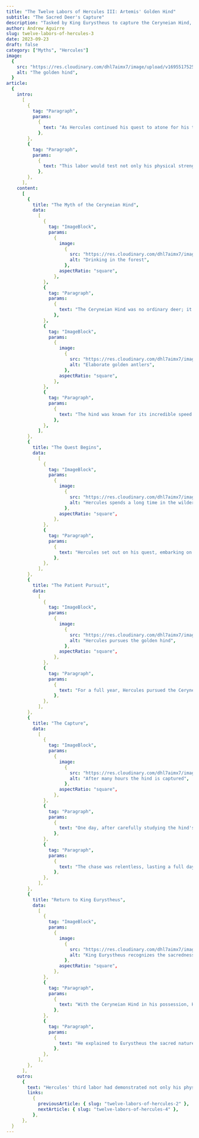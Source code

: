 ```yaml
---
title: "The Twelve Labors of Hercules III: Artemis' Golden Hind"
subtitle: "The Sacred Deer's Capture"
description: "Tasked by King Eurystheus to capture the Ceryneian Hind, a sacred and elusive deer under the protection of the goddess Artemis, Hercules embarked on a quest that tested not only his legendary strength but also his reverence for the divine. The Ceryneian Hind, with its golden antlers and remarkable speed, presented a formidable quarry, making this labor a true test of Hercules' abilities and character."
author: Andrew Aguirre
slug: twelve-labors-of-hercules-3
date: 2023-09-23
draft: false
category: ["Myths", "Hercules"]
image:
  {
    src: "https://res.cloudinary.com/dhl7aimx7/image/upload/v1695517525/001_qjp1ff.webp",
    alt: "The golden hind",
  }
article:
  {
    intro:
      [
        {
          tag: "Paragraph",
          params:
            {
              text: "As Hercules continued his quest to atone for his terrible crimes, he faced his third labor, which would take him on a challenging and sacred mission. King Eurystheus, his taskmaster, assigned him the formidable challenge of capturing the Ceryneian Hind, a magnificent and elusive deer with golden antlers.",
            },
        },
        {
          tag: "Paragraph",
          params:
            {
              text: "This labor would test not only his physical strength but also his resourcefulness and reverence for the divine.",
            },
        },
      ],
    content:
      [
        {
          title: "The Myth of the Ceryneian Hind",
          data:
            [
              {
                tag: "ImageBlock",
                params:
                  {
                    image:
                      {
                        src: "https://res.cloudinary.com/dhl7aimx7/image/upload/v1695518384/002_fxwpjl.webp",
                        alt: "Drinking in the forest",
                      },
                    aspectRatio: "square",
                  },
              },
              {
                tag: "Paragraph",
                params:
                  {
                    text: "The Ceryneian Hind was no ordinary deer; it was sacred to Artemis, the goddess of the hunt and wilderness. This mystical creature possessed golden antlers, representing its divine nature.",
                  },
              },
              {
                tag: "ImageBlock",
                params:
                  {
                    image:
                      {
                        src: "https://res.cloudinary.com/dhl7aimx7/image/upload/v1695518384/003_nwqrqu.webp",
                        alt: "Elaborate golden antlers",
                      },
                    aspectRatio: "square",
                  },
              },
              {
                tag: "Paragraph",
                params:
                  {
                    text: "The hind was known for its incredible speed and agility, making it a challenging quarry for even the most skilled hunters. To capture this sacred animal, Hercules would need to exercise great care and cunning.",
                  },
              },
            ],
        },
        {
          title: "The Quest Begins",
          data:
            [
              {
                tag: "ImageBlock",
                params:
                  {
                    image:
                      {
                        src: "https://res.cloudinary.com/dhl7aimx7/image/upload/v1695514711/004_dzwj0y.webp",
                        alt: "Hercules spends a long time in the wilderness",
                      },
                    aspectRatio: "square",
                  },
              },
              {
                tag: "Paragraph",
                params:
                  {
                    text: "Hercules set out on his quest, embarking on a journey to the region of Ceryneia, where the sacred hind was said to roam freely in the lush and remote forests. As he ventured into the wilderness, he knew that he must exercise caution not to harm the hind, as it was considered a sacred creature under the protection of the goddess Artemis.",
                  },
              },
            ],
        },
        {
          title: "The Patient Pursuit",
          data:
            [
              {
                tag: "ImageBlock",
                params:
                  {
                    image:
                      {
                        src: "https://res.cloudinary.com/dhl7aimx7/image/upload/v1695514711/005_qx8ynf.webp",
                        alt: "Hercules pursues the golden hind",
                      },
                    aspectRatio: "square",
                  },
              },
              {
                tag: "Paragraph",
                params:
                  {
                    text: "For a full year, Hercules pursued the Ceryneian Hind through the dense forests of Ceryneia. During this time, he observed the creature's habits, learning its movements and behaviors. He knew that brute force alone would not suffice in capturing the hind; he would need to use his wits and patience.",
                  },
              },
            ],
        },
        {
          title: "The Capture",
          data:
            [
              {
                tag: "ImageBlock",
                params:
                  {
                    image:
                      {
                        src: "https://res.cloudinary.com/dhl7aimx7/image/upload/v1695518384/006_jnfloj.webp",
                        alt: "After many hours the hind is captured",
                      },
                    aspectRatio: "square",
                  },
              },
              {
                tag: "Paragraph",
                params:
                  {
                    text: "One day, after carefully studying the hind's patterns, Hercules saw his opportunity. With his legendary speed and agility, he began to pursue the creature.",
                  },
              },
              {
                tag: "Paragraph",
                params:
                  {
                    text: "The chase was relentless, lasting a full day. The Ceryneian Hind used its incredible swiftness to evade Hercules, but the hero's determination and prowess eventually wore down the elusive deer. With great care, he managed to capture it alive.",
                  },
              },
            ],
        },
        {
          title: "Return to King Eurystheus",
          data:
            [
              {
                tag: "ImageBlock",
                params:
                  {
                    image:
                      {
                        src: "https://res.cloudinary.com/dhl7aimx7/image/upload/v1695514711/007_qti7wm.webp",
                        alt: "King Eurystheus recognizes the sacredness of the hind",
                      },
                    aspectRatio: "square",
                  },
              },
              {
                tag: "Paragraph",
                params:
                  {
                    text: "With the Ceryneian Hind in his possession, Hercules began the journey back to the palace of King Eurystheus. However, he knew that he had to be careful when presenting the hind to the king.",
                  },
              },
              {
                tag: "Paragraph",
                params:
                  {
                    text: "He explained to Eurystheus the sacred nature of the animal and that it could not be harmed. Eurystheus, recognizing the divine nature of the creature and Hercules' success in capturing it, was impressed with the hero's resourcefulness and sent him on to his next labor.",
                  },
              },
            ],
        },
      ],
    outro:
      {
        text: "Hercules' third labor had demonstrated not only his physical strength but also his ability to exercise restraint and respect for the divine. Each labor brought him closer to redemption and solidified his place among the greatest heroes of Greek mythology.",
        links:
          {
            previousArticle: { slug: "twelve-labors-of-hercules-2" },
            nextArticle: { slug: "twelve-labors-of-hercules-4" },
          },
      },
  }
---
```

